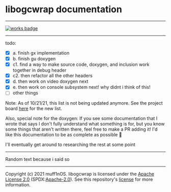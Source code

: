 # libogcwrap documentation

--------------------------------------------------------------------------------

[![works badge](https://cdn.jsdelivr.net/gh/nikku/works-on-my-machine@v0.2.0/badge.svg)](https://github.com/nikku/works-on-my-machine)

--------------------------------------------------------------------------------

todo:

- [x] a. finish gx implementation
- [x] b. finish gu doxygen
- [x] c1. find a way to make source code, doxygen, and inclusion work together in debug header
- [x] c2. then refactor all the other headers
- [x] d. then work on video doxygen next
- [x] e. then work on console subsystem next! why didnt i think of this!
- [ ] other things

Note: As of 10/21/21, this list is not being updated anymore. See the project board [here](https://github.com/Muffin1634/ogcwrap/projects/1) for the new list.


Also, special note for the doxygen: If you see some documentation that I wrote that says I don't fully understand what something is for, but you know some things that aren't written there, feel free to make a PR adding it! I'd like this documentation to be as complete as possible 🙂

I'll eventually get around to researching the rest at some point

--------------------------------------------------------------------------------

Random text because i said so

--------------------------------------------------------------------------------

Copyright (c) 2021 muff1nOS. libogcwrap is licensed under the [Apache License 2.0](http://www.apache.org/licenses/LICENSE-2.0) (SPDX:[Apache-2.0](https://spdx.org/licenses/Apache-2.0.html)). See this repository's [license](LICENSE) for more information.